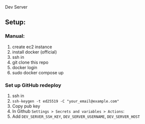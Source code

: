 Dev Server

## Setup:

### Manual:
1. create ec2 instance
2. install docker (official)
3. ssh in
4. git clone this repo
5. docker login
6. sudo docker compose up

### Set up GitHub redeploy

1. ssh in
2. `ssh-keygen -t ed25519 -C "your_email@example.com"`
3. Copy pub key
4. In Github `Settings > Secrets and variables > Actions`:
5. Add `DEV_SERVER_SSH_KEY`, `DEV_SERVER_USERNAME`, `DEV_SERVER_HOST`



